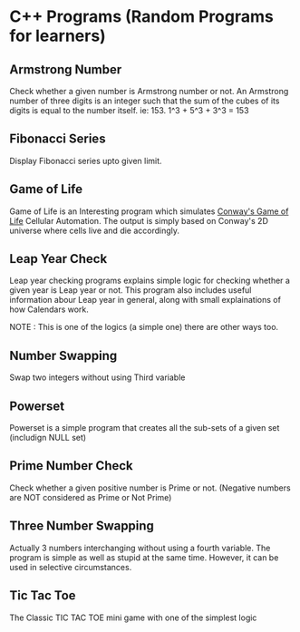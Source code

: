 # C++ Programs (Random Programs for learners)

## Armstrong Number
Check whether a given number is Armstrong number or not. 
An Armstrong number of three digits is an integer such that the sum of the cubes of its digits is equal to the number itself.
ie: 153. 
1^3 + 5^3 + 3^3 = 153

## Fibonacci Series
Display Fibonacci series upto given limit.

## Game of Life
Game of Life is an Interesting program which simulates [Conway's Game of Life](https://en.wikipedia.org/wiki/Conway%27s_Game_of_Life) Cellular Automation.
The output is simply based on Conway's 2D universe where cells live and die accordingly. 

## Leap Year Check
Leap year checking programs explains simple logic for checking whether a given year is Leap year or not.
This program also includes useful information abour Leap year in general, along with small explainations of how Calendars work.

NOTE : This is one of the logics (a simple one) there are other ways too.

## Number Swapping
Swap two integers without using Third variable

## Powerset
Powerset is a simple program that creates all the sub-sets of a given set (includign NULL set)

## Prime Number Check
Check whether a given positive number is Prime or not.
(Negative numbers are NOT considered as Prime or Not Prime)

## Three Number Swapping
Actually 3 numbers interchanging without using a fourth variable.
The program is simple as well as stupid at the same time.
However, it can be used in selective circumstances.

## Tic Tac Toe
The Classic TIC TAC TOE mini game with one of the simplest logic
